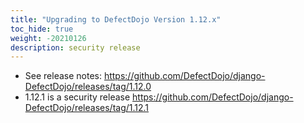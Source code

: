```yaml
---
title: "Upgrading to DefectDojo Version 1.12.x"
toc_hide: true
weight: -20210126
description: security release
---
```

- See release notes: https://github.com/DefectDojo/django-DefectDojo/releases/tag/1.12.0
- 1.12.1 is a security release https://github.com/DefectDojo/django-DefectDojo/releases/tag/1.12.1
